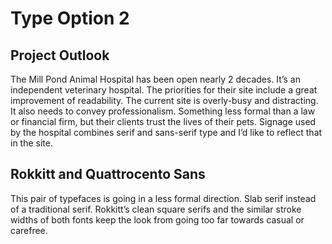 # Type Option 2

## Project Outlook
The Mill Pond Animal Hospital has been open nearly 2 decades. It’s an independent veterinary hospital. The priorities for their site include a great improvement  of readability. The current site is overly-busy and distracting.  It also needs to convey professionalism. Something less formal than a law or financial firm, but their clients trust the lives of their pets. Signage used by the hospital combines serif and sans-serif type and I’d like to reflect that in the site.

## Rokkitt and Quattrocento Sans
This pair of typefaces is going in a less formal direction. Slab serif instead of a traditional serif. Rokkitt’s clean square serifs and the similar stroke widths of both fonts keep the look from going too far towards casual or carefree.